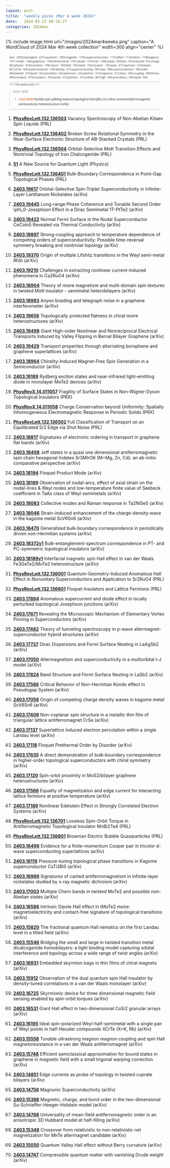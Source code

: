 ```yaml
---
layout: post
title:  "weekly picks (Mar 4 week 2024)"
date:   2024-03-25 00:16:27
categories: 2024mar
---
```



{% include image.html url="/images/2024mar4weeks.png" caption="A WordCloud of 2024 Mar 4th week collection" width=300 align="center" %}

![](/images/2024mar4weeks-pick.png)

1. **[PhysRevLett.132.136503](https://link.aps.org/doi/10.1103/PhysRevLett.132.136503)** Vacancy Spectroscopy of Non-Abelian Kitaev Spin Liquids (PRL)

1. **[PhysRevLett.132.136402](https://link.aps.org/doi/10.1103/PhysRevLett.132.136402)** Broken Screw Rotational Symmetry in the Near-Surface Electronic Structure of AB-Stacked Crystals (PRL)

1. **[PhysRevLett.132.136504](https://link.aps.org/doi/10.1103/PhysRevLett.132.136504)** Orbital-Selective Mott Transition Effects and Nontrivial Topology of Iron Chalcogenide (PRL)

1. **[51](https://physics.aps.org/articles/v17/51)** A New Source for Quantum Light (Physics)



1. **[PhysRevLett.132.136401](https://link.aps.org/doi/10.1103/PhysRevLett.132.136401)** Bulk-Boundary Correspondence in Point-Gap Topological Phases (PRL)




1. **[2403.19617](http://arxiv.org/abs/2403.19617)** Orbital-Selective Spin-Triplet Superconductivity in Infinite-Layer Lanthanum Nickelates (arXiv)



1. **[2403.19445](http://arxiv.org/abs/2403.19445)** Long-range Phase Coherence and Tunable Second Order \phi_0-Josephson Effect in a Dirac Semimetal 1T-PtTe2 (arXiv)

1. **[2403.19422](http://arxiv.org/abs/2403.19422)** Normal Fermi Surface in the Nodal Superconductor CeCoIn5 Revealed via Thermal Conductivity (arXiv)

1. **[2403.18897](http://arxiv.org/abs/2403.18897)** Strong-coupling approach to temperature dependence of competing orders of superconductivity: Possible time-reversal symmetry breaking and nontrivial topology (arXiv)

1. **[2403.19370](http://arxiv.org/abs/2403.19370)** Origin of multiple Lifshitz transitions in the Weyl semi-metal RhSi (arXiv)

1. **[2403.19210](http://arxiv.org/abs/2403.19210)** Challenges in extracting nonlinear current-induced phenomena in Ca2RuO4 (arXiv)

1. **[2403.18904](http://arxiv.org/abs/2403.18904)** Theory of moire magnetism and multi-domain spin textures in twisted Mott insulator - semimetal heterobilayers (arXiv)

1. **[2403.18983](http://arxiv.org/abs/2403.18983)** Anyon braiding and telegraph noise in a graphene interferometer (arXiv)

1. **[2403.19656](http://arxiv.org/abs/2403.19656)** Topologically protected flatness in chiral moire heterostructures (arXiv)

1. **[2403.19498](http://arxiv.org/abs/2403.19498)** Giant High-order Nonlinear and Nonreciprocal Electrical Transports Induced by Valley Flipping in Bernal Bilayer Graphene (arXiv)

1. **[2403.19429](http://arxiv.org/abs/2403.19429)** Transport properties through alternating borophene and graphene superlattices (arXiv)

1. **[2403.18964](http://arxiv.org/abs/2403.18964)** Chirality-Induced Magnet-Free Spin Generation in a Semiconductor (arXiv)

1. **[2403.19189](http://arxiv.org/abs/2403.19189)** Rydberg exciton states and near-infrared light-emitting diode in monolayer MoTe2 devices (arXiv)





1. **[PhysRevX.14.011057](https://link.aps.org/doi/10.1103/PhysRevX.14.011057)** Fragility of Surface States in Non-Wigner-Dyson Topological Insulators (PRX)

1. **[PhysRevX.14.011058](https://link.aps.org/doi/10.1103/PhysRevX.14.011058)** Charge Conservation beyond Uniformity: Spatially Inhomogeneous Electromagnetic Response in Periodic Solids (PRX)

1. **[PhysRevLett.132.136502](https://link.aps.org/doi/10.1103/PhysRevLett.132.136502)** Full Classification of Transport on an Equilibrated 5/2 Edge via Shot Noise (PRL)




1. **[2403.18817](http://arxiv.org/abs/2403.18817)** Signatures of electronic ordering in transport in graphene flat bands (arXiv)

1. **[2403.18408](http://arxiv.org/abs/2403.18408)** Jeff states in a quasi one dimensional antiferromagnetic spin chain hexagonal Iridates Sr3MIrO6 (M=Mg, Zn, Cd): an ab-initio comparative perspective (arXiv)

1. **[2403.18194](http://arxiv.org/abs/2403.18194)** Floquet Product Mode (arXiv)

1. **[2403.18169](http://arxiv.org/abs/2403.18169)** Observation of nodal-arcs, effect of axial strain on the nodal-lines & Weyl nodes and low-temperature finite value of Seebeck coefficient in TaAs class of Weyl semimetals (arXiv)

1. **[2403.18083](http://arxiv.org/abs/2403.18083)** Collective modes and Raman response in Ta2NiSe5 (arXiv)

1. **[2403.18046](http://arxiv.org/abs/2403.18046)** Strain-induced enhancement of the charge-density-wave in the kagome metal ScV6Sn6 (arXiv)



1. **[2403.18470](http://arxiv.org/abs/2403.18470)** Generalized bulk-boundary correspondence in periodically driven non-Hermitian systems (arXiv)

1. **[2403.18372v1](https://arxiv.org/abs/2403.18372v1)** Bulk-entanglement-spectrum correspondence in PT- and PC-symmetric topological insulators (arXiv)

1. **[2403.18189v1](https://arxiv.org/abs/2403.18189v1)** Interfacial magnetic spin Hall effect in van der Waals Fe3GeTe2/MoTe2 heterostructure (arXiv)




1. **[PhysRevLett.132.136001](https://link.aps.org/doi/10.1103/PhysRevLett.132.136001)** Quantum-Geometry-Induced Anomalous Hall Effect in Nonunitary Superconductors and Application to Sr2RuO4 (PRL)

1. **[PhysRevLett.132.136601](https://link.aps.org/doi/10.1103/PhysRevLett.132.136601)** Floquet Insulators and Lattice Fermions (PRL)


1. **[2403.17894](http://arxiv.org/abs/2403.17894)** Anomalous supercurrent and diode effect in locally perturbed topological Josephson junctions (arXiv)

1. **[2403.17671](http://arxiv.org/abs/2403.17671)** Revealing the Microscopic Mechanism of Elementary Vortex Pinning in Superconductors (arXiv)

1. **[2403.17482](http://arxiv.org/abs/2403.17482)** Theory of tunneling spectroscopy in p-wave altermagnet-superconductor hybrid structures (arXiv)

1. **[2403.17737](http://arxiv.org/abs/2403.17737)** Dirac Dispersions and Fermi Surface Nesting in LaAgSb2 (arXiv)

1. **[2403.17050](http://arxiv.org/abs/2403.17050)** Altermagnetism and superconductivity in a multiorbital t-J model (arXiv)

1. **[2403.17824](http://arxiv.org/abs/2403.17824)** Band Structure and Fermi Surface Nesting in LaSb2 (arXiv)

1. **[2403.17586](http://arxiv.org/abs/2403.17586)** Critical Behavior of Non-Hermitian Kondo effect in Pseudogap System (arXiv)

1. **[2403.17058](http://arxiv.org/abs/2403.17058)** Origin of competing charge density waves in kagome metal ScV6Sn6 (arXiv)

1. **[2403.17408](http://arxiv.org/abs/2403.17408)** Non-coplanar spin structure in a metallic thin film of triangular lattice antiferromagnet CrSe (arXiv)

1. **[2403.17137](http://arxiv.org/abs/2403.17137)** Superlattice induced electron percolation within a single Landau level (arXiv)

1. **[2403.17118](http://arxiv.org/abs/2403.17118)** Floquet Prethermal Order by Disorder (arXiv)

1. **[2403.17635](http://arxiv.org/abs/2403.17635)** A direct demonstration of bulk-boundary correspondence in higher-order topological superconductors with chiral symmetry (arXiv)

1. **[2403.17120](http://arxiv.org/abs/2403.17120)** Spin-orbit proximity in MoS2/bilayer graphene heterostructures (arXiv)

1. **[2403.17566](http://arxiv.org/abs/2403.17566)** Equality of magnetization and edge current for interacting lattice fermions at positive temperature (arXiv)

1. **[2403.17189](http://arxiv.org/abs/2403.17189)** Nonlinear Edelstein Effect in Strongly Correlated Electron Systems (arXiv)






1. **[PhysRevLett.132.136701](https://link.aps.org/doi/10.1103/PhysRevLett.132.136701)** Lossless Spin-Orbit Torque in Antiferromagnetic Topological Insulator MnBi2Te4 (PRL)

1. **[PhysRevLett.132.136801](https://link.aps.org/doi/10.1103/PhysRevLett.132.136801)** Brownian Electric Bubble Quasiparticles (PRL)


1. **[2403.16496](http://arxiv.org/abs/2403.16496)** Evidence for a finite-momentum Cooper pair in tricolor d-wave superconducting superlattices (arXiv)

1. **[2403.16119](http://arxiv.org/abs/2403.16119)** Pressure-tuning topological phase transitions in Kagome superconductor CsTi3Bi5 (arXiv)

1. **[2403.16969](http://arxiv.org/abs/2403.16969)** Signatures of canted antiferromagnetism in infinite-layer nickelates studied by x-ray magnetic dichroism (arXiv)

1. **[2403.17003](http://arxiv.org/abs/2403.17003)** Multiple Chern bands in twisted MoTe2 and possible non-Abelian states (arXiv)

1. **[2403.16586](http://arxiv.org/abs/2403.16586)** Intrinsic Dipole Hall effect in tMoTe2 moire: magnetoelectricity and contact-free signature of topological transitions (arXiv)

1. **[2403.15820](http://arxiv.org/abs/2403.15820)** The fractional quantum Hall nematics on the first Landau level in a tilted field (arXiv)

1. **[2403.15546](http://arxiv.org/abs/2403.15546)** Bridging the small and large in twisted transition metal dicalcogenide homobilayers: a tight binding model capturing orbital interference and topology across a wide range of twist angles (arXiv)

1. **[2403.16931](http://arxiv.org/abs/2403.16931)** Embedded skyrmion bags in thin films of chiral magnets (arXiv)

1. **[2403.15912](http://arxiv.org/abs/2403.15912)** Observation of the dual quantum spin Hall insulator by density-tuned correlations in a van der Waals monolayer (arXiv)

1. **[2403.16725](http://arxiv.org/abs/2403.16725)** Skyrmionic device for three dimensional magnetic field sensing enabled by spin-orbit torques (arXiv)

1. **[2403.16531](http://arxiv.org/abs/2403.16531)** Giant Hall effect in two-dimensional CoSi2 granular arrays (arXiv)

1. **[2403.16195](http://arxiv.org/abs/2403.16195)** Ideal spin-polarized Weyl-half-semimetal with a single pair of Weyl points in half-Heusler compounds XCrTe (X=K, Rb) (arXiv)

1. **[2403.15558](http://arxiv.org/abs/2403.15558)** Tunable ultrastrong magnon magnon coupling and spin Hall magnetoresistance in a van der Waals antiferromagnet (arXiv)

1. **[2403.15748](http://arxiv.org/abs/2403.15748)** Efficient semiclassical approximation for bound states in graphene in magnetic field with a small trigonal warping correction (arXiv)





1. **[2403.14851](http://arxiv.org/abs/2403.14851)** Edge currents as probe of topology in twisted cuprate bilayers (arXiv)

1. **[2403.14756](http://arxiv.org/abs/2403.14756)** Magnonic Superconductivity (arXiv)

1. **[2403.15386](http://arxiv.org/abs/2403.15386)** Magnetic, charge, and bond order in the two-dimensional Su-Schrieffer-Heeger-Holstein model (arXiv)

1. **[2403.14768](http://arxiv.org/abs/2403.14768)** Universality of mean-field antiferromagnetic order in an anisotropic 3D Hubbard model at half-filling (arXiv)

1. **[2403.15348](http://arxiv.org/abs/2403.15348)** Crossover from relativistic to non-relativistic net magnetization for MnTe altermagnet candidate (arXiv)

1. **[2403.15050](http://arxiv.org/abs/2403.15050)** Quantum Valley Hall effect without Berry curvature (arXiv)

1. **[2403.14747](http://arxiv.org/abs/2403.14747)** Compressible quantum matter with vanishing Drude weight (arXiv)

